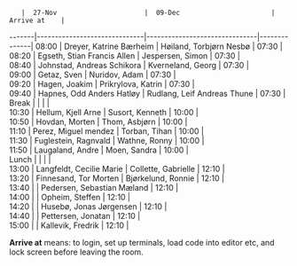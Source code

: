        |  27-Nov                      |  09-Dec                       | Arrive at    |
-------|------------------------------|-------------------------------|--------------|
08:00  |  Dreyer, Katrine Bærheim     |  Høiland, Torbjørn Nesbø      |  07:30       |                                                                        
08:20  |  Egseth, Stian Francis Allen |  Jespersen, Simon             |  07:30       |                                                                        
08:40  |  Johnstad, Andreas Schikora  |  Kverneland, Georg            |  07:30       |                                                                        
09:00  |  Getaz, Sven                 |  Nuridov, Adam                |  07:30       |                                                                        
09:20  |  Hagen, Joakim               |  Prikrylova, Katrin           |  07:30       |                                                                        
09:40  |  Hapnes, Odd Anders Hatløy   |  Rudlang, Leif Andreas Thune  |  07:30       |                                                                        
Break  |                              |                               |              |                                                                        
10:30  |  Hellum, Kjell Arne          |  Susort, Kenneth              |  10:00       |                                                                        
10:50  |  Hovdan, Morten              |  Thom, Asbjørn                |  10:00       |                                                                        
11:10  |  Perez, Miguel mendez        |  Torban, Tihan                |  10:00       |                                                                        
11:30  |  Fuglestein, Ragnvald        |  Wathne, Ronny                |  10:00       |                                                                        
11:50  |  Laugaland, Andre            |  Moen, Sandra                 |  10:00       |                                                                        
Lunch  |                              |                               |              |                                                                        
13:00  |  Langfeldt, Cecilie Marie    |  Collette, Gabrielle          |  12:10       |                                                                        
13:20  |  Finnesand, Tor Morten       |  Bjørkelund, Ronnie           |  12:10       |                                                                        
13:40  |                              |  Pedersen, Sebastian Mæland   |  12:10       |                                                                        
14:00  |                              |  Opheim, Steffen              |  12:10       |                                                                        
14:20  |                              |  Husebø, Jonas Jørgensen      |  12:10       |                                                                        
14:40  |                              |  Pettersen, Jonatan           |  12:10       |                                                                        
15:00  |                              |  Kallevik, Fredrik            |  12:10       |                                          

**Arrive at** means: to login, set up terminals, load code into editor etc, and lock screen before leaving the room.
